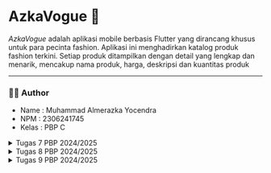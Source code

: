# AzkaVogue 🎹
_AzkaVogue_ adalah aplikasi mobile berbasis Flutter yang dirancang khusus untuk para pecinta fashion. Aplikasi ini menghadirkan katalog produk fashion terkini. Setiap produk ditampilkan dengan detail yang lengkap dan menarik, mencakup nama produk, harga, deskripsi dan kuantitas produk

---

### 🧑🏻 Author
- Name   : Muhammad Almerazka Yocendra
- NPM    : 2306241745
- Kelas  : PBP C

<details>
<summary>Tugas 7 PBP 2024/2025</summary>

  ### 🫐 1. Jelaskan apa yang dimaksud dengan `stateless widget` dan `stateful widget`, dan jelaskan perbedaan dari keduanya!
  - **Stateless widget** adalah jenis widget yang tidak memiliki status internal yang bisa berubah setelah pertama kali dirender. Artinya, tampilan dan perilaku dari widget ini tetap konstan selama aplikasi berjalan, tanpa dipengaruhi oleh interaksi pengguna atau perubahan data. Karena, sifatnya yang statis, `stateless widget` sangat cocok digunakan untuk elemen yang hanya perlu ditampilkan satu kali dan tidak akan berubah. Contohnya seperti `Text`, `Icon`, `Image`, `Container`, yang tidak interaktif dan tidak memerlukan pembaruan tampilan.
  - **Stateful Widget** adalah jenis widget yang memiliki state atau keadaan yang dapat berubah seiring waktu. Karena status internalnya yang dapat berubah, widget ini biasanya digunakan untuk elemen yang dinamis, misalnya tombol yang bisa mengubah warna atau elemen UI yang responsif terhadap input pengguna. Widget ini dapat diperbaharui kapan saja jika statusnya berubah dengan `setState()`. Conthnya seperti `Checkbox`, `Slider`, `TextField`, dan lain-lain.

| **Aspek** | **Stateless Widget** | **Stateful Widget** |                                                      
|--------------|----------------------------------|----------------------------------|
| **State**  | Tidak memiliki status yang bisa berubah setelah dirender. | Memiliki status internal yang dapat berubah. |  
| **Penggunaan**   | Digunakan untuk elemen statis yang tidak berubah. | Digunakan untuk elemen yang harus merespons perubahan atau input. |
| **Performa**  | Lebih ringan karena tidak perlu melacak perubahan status. | Lebih kompleks karena melibatkan status yang perlu dilacak dan diperbarui. |
| **Rendering**  | Hanya dirender sekali, pada awalnya. | Dapat diperbarui kapan saja jika statusnya berubah dengan `setState()`. |

---
### 🥑 2. Sebutkan widget apa saja yang kamu gunakan pada proyek ini dan jelaskan fungsinya!
Widget sendiri adalah elemen dasar untuk membangun user interface dalam Flutter. Hampir setiap elemen UI di Flutter yang ada kayak tombol, teks, gambar, atau bahkan tata letak, dianggap sebagai widget. Widget bisa berupa elemen tampilan sederhana seperti Text atau Icon, atau bisa juga berupa elemen kompleks yang mengatur tata letak keseluruhan, seperti Column atau Row.

1. **MaterialApp** : Root widget aplikasi Flutter kita yang menyediakan konfigurasi tema, pengaturan routing, dan beberapa fitur lain. Dalam proyek kali ini, `MaterialApp` mengatur judul aplikasi dan tema dasar untuk keseluruhan tampilan aplikasi.
2. **Scaffold** : Menyediakan struktur halaman dasar dengan `AppBar` pada bagian atas aplikasi, `body` sebagai wadah konten, dan komponen dasar lainnya. Dalam aplikasi ini, `Scaffold` digunakan untuk membuat kerangka utama setiap halaman, termasuk halaman beranda dengan tombol-tombol interaktif.
3. **AppBar** : Merupakan bilah judul yang ditempatkan di bagian atas layar, biasanya digunakan untuk menampilkan judul halaman atau tombol navigasi. Pada aplikasi ini, `AppBar` digunakan untuk menampilkan judul aplikasi "Azka Vogue".
4. **Column** : Menyusun widget-widget dalam tata letak vertikal. Pada proyek ini, `Column` digunakan untuk menyusun komponen-komponen seperti _InfoCard_, teks welcoming, dan grid item produk secara berurutan dari atas ke bawah.
5. **Row** : Menyusun widget-widget dalam tata letak horizontal. Di aplikasi ini, `Row` digunakan untuk menampilkan kartu informasi `(InfoCard)` seperti _NPM_, _nama_, dan _kelas_ secara sejajar dalam satu baris
6. **GridView** : Membuat tampilan grid dengan sejumlah kolom dan baris yang ditentukan. `GridView.count` digunakan di sini untuk menampilkan tombol-tombol (seperti `Lihat Daftar Produk`, `Tambah Produk`, dan `Logout`) dalam grid tiga kolom.
7. **Card** : Memberikan tampilan kotak dengan bayangan untuk membungkus elemen UI, biasanya untuk menyusun informasi penting dalam bentuk kartu. `Card` di proyek ini digunakan untuk menampilkan informasi seperti NPM, nama, dan kelas.
8. **Text** : Menampilkan teks pada layar. Pada proyek ini, `Text` digunakan untuk judul halaman, label pada tombol, serta informasi statis lainnya seperti _Welcome to Azka Vogue_.
9. **Icon** : Menampilkan ikon yang dapat memberi pengguna indikasi visual. Di sini, `Icon` digunakan pada setiap tombol untuk memperjelas fungsi tombol, seperti ikon keranjang untuk `Lihat Daftar Produk`, tanda tambah untuk `Tambah Produk`, dan tanda exit untuk `logout`.
10. **ElevatedButton** : Membuat tombol dengan efek elevasi (timbul) yang dapat diklik. Dalam proyek ini, digunakan untuk membuat tiga tombol (Lihat Daftar Produk, Tambah Produk, dan Logout) yang dapat merespon interaksi pengguna.
11. **SnackBar** : Menampilkan pesan singkat sementara di bagian bawah layar untuk menginformasikan sesuatu kepada pengguna. Dalam proyek ini, Snackbar muncul saat tombol ditekan, memberikan notifikasi seperti `Kamu telah menekan tombol Lihat Daftar Produk`.
12. **SizedBox** : Menyediakan ruang kosong di antara widget. Dalam proyek ini, `SizedBox` digunakan untuk memberi jarak vertikal antara komponen, seperti antara teks sambutan dan grid item.
13. **Padding** : Menambahkan ruang di sekitar widget untuk tata letak yang lebih rapi dan enak dilihat. Digunakan untuk mengatur jarak di sekitar `GridView`, `Text`, dan `Card`
14. **Center** : Menempatkan widget di tengah layar. `Center` digunakan untuk membuat teks dan tombol berada di tengah halaman, meningkatkan keterbacaan dan estetika tampilan.
15. **InkWell** : Memberikan efek _ripple_ saat widget ditekan dan mengatur aksi ketika ditekan. Di proyek ini, `InkWell` membungkus `ItemCard` sehingga kartu produk bereaksi saat pengguna mengetuknya dan menampilkan pesan `SnackBar`.
    
Di proyek ini juga terdapat widget custom seperti `InfoCard`, `ItemHomepage`, dan `ItemCard`

---
### 🍌 3. Apa fungsi dari `setState()`?. Jelaskan variabel apa saja yang dapat terdampak dengan fungsi tersebut!
Fungsi `setState()` dalam Flutter digunakan `dalam Stateful Widget` untuk memberikan informasi bahwa terjadi nih perubahan pada status atau data widget, sehingga UI (User Interface)nya perlu diperbarui. Ketika `setState()` dipanggil, Flutter akan menjalankan ulang metode `build` dari widget tersebut, memungkinkannya menampilkan perubahan data pada layar. Dengan `setState()`, aplikasi dapat merespons secara dinamis terhadap aksi pengguna atau perubahan data.

Variabel yang terdampak dengan fungsi tersebut adalah variabel yang mengalami perubahan dan dideklarasikan dalam class State dari `StatefulWidget`. Contohnya ketika proyek `mental_health_tracker` pertama kali dibuat, terdapat variabel `counter`, yang mana variabel tersebut digunakan pada aplikasi dengan tombol yang menambah angka. Nah `setState()` disini dipanggil setiap kali `counter` berubah agar UI dapat menunjukkan angka terbaru. Contoh lain misalnya `String username = ''` dalam formulir akan dipebarui ketika user mengetik sesuatu atau `List<String> items = []` yang memungkinkan daftar produk diperbarui bila ada daftar item yang ditambah dan dihapus.

Dalam proyek ini, tidak ada variabel yang terdampak oleh fungsi tersebut karena semua widget bersifat _stateless_. Jika nanti ada fitur yang memerlukan perubahan tampilan berdasarkan data yang berubah, kita mungkin akan mempertimbangkan untuk menambahkan `StatefulWidget` agar dapat menggunakan `setState()` untuk memperbarui tampilan UI sesuai dengan perubahan data.

---
### 🍍 4. Jelaskan perbedaan antara `const` dengan `final`!
1. **final**
   - `final` digunakan untuk mendeklarasikan variabel yang nilainya hanya bisa diinisialisasi satu kali dan tidak bisa diubah setelah itu.
   - Nilai variabel `final` dapat diinisialisasi saat `runtime` (saat aplikasi berjalan), dan nilainya diketahui setelah aplikasi berjalan.
   - `final` cocok untuk variabel yang tidak perlu konstan sejak kompilasi, tetapi harus tetap tidak berubah setelah diinisialisasi.
    ```dart
    final String npm = '2306241745'; // Nilai ini hanya bisa diinisialisasi sekali.
    final String name = 'Muhammad Almerazka Yocendra'; // Nama yang tidak berubah.
    final String className = 'PBP C'; // Kelas yang tetap selama aplikasi berjalan.
    ```
2. **const**
   - `const` digunakan untuk mendeklarasikan variabel yang nilai dan isinya benar-benar tetap sejak compile-time
   - `const` harus memiliki nilai yang diketahui sejak kompilasi dan tidak bisa diinisialisasi dengan nilai yang berubah saat runtime.
   - `const` biasanya digunakan untuk membuat objek atau nilai yang sifatnya konstan dan tidak perlu berubah, seperti angka, string, atau widget statis.
   ```dart
    // Menggunakan const untuk widget yang tidak berubah
    const Text(
      'Welcome to Azka Vogue',
      style: TextStyle(
        fontWeight: FontWeight.bold,
        fontSize: 18.0,
      ),
    )
    
    // Menggunakan const untuk item yang tidak berubah
    const List<ItemHomepage> items = [
      ItemHomepage("Lihat Daftar Produk", Icons.shopping_bag_rounded, Color(0xFF303030)),
      ItemHomepage("Tambah Produk", Icons.add, Color(0xFF424242)),
      ItemHomepage("Logout", Icons.logout, Color(0xFF616161)),
    ];
   ```
| **Aspek** | **final** | **const** |                                                      
|--------------|----------------------------------|----------------------------------|
| **Inisialisasi**  | Hanya dapat diinisialisasi sekali. | Harus diinisialisasi dengan nilai yang diketahui pada waktu kompilasi. |  
| **Waktu Inisialisasi**   | Dapat diinisialisasi pada runtime. | Harus diinisialisasi pada compile-time. |
| **Penggunaan dalam Widget**  | Dapat digunakan untuk status yang mungkin berubah. | Sering digunakan untuk widget yang tidak berubah setelah dibuat. |
| **Referensi Objek**  | Referensi objek dapat diubah, isi objek dapat dimodifikasi. | Referensi dan isi objek tidak dapat diubah. |
| **Contoh**  | `final String name = 'Muhammad';` | `const int age = 25;` |

---
### 🔰 Langkah Pengimplementasian 
1. **Membuat Flutter Project dengan nama **azka_vogue** untuk mobile**
   ```dart
   flutter create azka_vogue
   ```
   
2. **Masuk ke direktori Flutter Project**
   ```dart
    cd azka_vogue
   ```
   
3.  **Membuat file baru bernama `menu.dart` pada direktori `azka_vogue/lib`**
   - Pada langkah ini, di dalam direktori `azka_vogue/lib` akan berisi 2 file, `main.dart` yang berfungsi sebagai layout utama aplikasi, dan `menu.dart` yang digunakan untuk menyimpan dan mengelola data menu yang akan ditampilkan di halaman utama aplikasi. Disini, saya juga memindahkan class `MyHomePage` dan `_MyHomePageState` dari file `main.dart` ke `menu.dart`.
     
4. **Membuat Widget Sederhana pada Flutter**
   - Mengubah Tema Warna aplikasi
      ```dart
      colorScheme: ColorScheme.fromSwatch(
          primarySwatch: Colors.grey,
        ).copyWith(secondary: const Color(0xFF212121)),
      ```
   - Mengubah Sifat Widget Halaman Menu Menjadi Stateless
     - Hapus `const MyHomePage(title: 'Flutter Demo Home Page')` menjadi `MyHomePage();`
     -  Menghapus seluruh kelas `MyHomePage` dan `_MyHomePageState`, dan buat `MyHomePage` baru yang meng-_extend_ `Stateless Widget`
       ```dart
      class MyHomePage extends StatelessWidget {
        MyHomePage({super.key});
    
        @override
        Widget build(BuildContext context) {
          return Scaffold(
      
          );
        }
      }
      ```
   - Membuat class baru bernama `InfoCard` pada berkas `menu.dart` yang akan menampilkan informasi _NPM_, _nama_, dan _kelas_.
     - Deklarasikan tiga variabel tersebut pada class `MyHomePage` di `menu.dart`
      ```dart
       final String npm = '2306241745'; // NPM
       final String name = 'Muhammad Almerazka Yocendra'; // Nama
       final String className = 'PBP C'; // Kelas
      ```
     - Buat class nya 
     ```dart
      class InfoCard extends StatelessWidget {
      // Kartu informasi yang menampilkan title dan content.
    
      final String title;  // Judul kartu.
      final String content;  // Isi kartu.
    
      const InfoCard({super.key, required this.title, required this.content});
    
      @override
      Widget build(BuildContext context) {
        ...
      }
     ```
    
    - Membuat `Button Card` Sederhana dengan `Icon`
       - Membuat class baru bernama `ItemHomepage`
          ```dart
            class ItemHomepage {
              final String name;
              final IconData icon;
              final Color color;
          
              ItemHomepage(this.name, this.icon, this.color);
          }
          ```
      - Buat List `ItemHomepage` yang berisi tombol-tombol yang ingin ditambahkan
         ```dart
          final List<ItemHomepage> items = [
          ItemHomepage("Lihat Daftar Produk", Icons.shopping_bag_rounded, const Color(0xFF303030)),
          ItemHomepage("Tambah Produk", Icons.add, const Color(0xFF424242)),
          ItemHomepage("Logout", Icons.logout, const Color(0xFF616161)),
        ```
      - Buat class 'ItemCard' untuk menampilkan tombol
        ```dart
          class ItemCard extends StatelessWidget {
          // Menampilkan kartu dengan ikon dan nama.
        
          final ItemHomepage item; 
          
          const ItemCard(this.item, {super.key}); 
        
          @override
          Widget build(BuildContext context) {
  
          }
        ```
      - Menggunakan warna pada ItemCard
         ```dart
         ...
        @override
        Widget build(BuildContext context) {
          return Material(
            color: item.color,
            ...
          );
        }
        ```
      - Menampilkan Snackbar dengan Pesan "Kamu telah menekan tombol .." dengan logika `onTap`
         ```dart
         ...
        @override
        Widget build(BuildContext context) {
          return Material(
           child: InkWell(
            // Aksi ketika kartu ditekan.
            onTap: () {
              // Menampilkan pesan SnackBar saat kartu ditekan.
              ScaffoldMessenger.of(context)
                ..hideCurrentSnackBar()
                ..showSnackBar(
                  SnackBar(content: Text("Kamu telah menekan tombol ${item.name}!"))
                );
            },
          );
        }
        ```
      - Integrasikan `InfoCard` dan `ItemCard` untuk ditampilkan di `MyHomePage` dengan cara mengubah bagian `Widget build()`.
        
5. **Jalankan Aplikasi**
   ```dart
    flutter run
   ```
</details>
<details>
<summary>Tugas 8 PBP 2024/2025</summary>
  
### 🍎 1. Apa kegunaan `const` di Flutter? Jelaskan apa keuntungan ketika menggunakan `const` pada kode Flutter. Kapan sebaiknya kita menggunakan `const`, dan kapan sebaiknya tidak digunakan?
  Kata kunci `const` digunakan ketika kita membuat objek atau widget yang bersifat
  `immutable`dan dikompilasi pada waktu kompilasi. Artinya, objek atau widget yang diberi `const` tidak akan berubah selama aplikasi berjalan dan hanya dibuat sekali di memori.
  - **Keuntungan** :
    - Efisiensi Memori : Karena `const` hanya dibuat sekali di memori jadinya penggunaaan `const` dapat mengurangi jumlah objek yang dibuat dan dihapus, ini ngebantu banget buat menekan penggunaan memori
    - Peningkatan Performa : Dengan menggunakan `const`, Flutter dapat mengoptimalkan widget dan menghindari pembuatan ulang widget yang sama berulang kali. Hal ini sangat berguna karena bisa mempercepat rendering dan meminimalkan proses rebuild sehingga aplikasi bisa menjadi lebih efisien saat dijalankan.
      
  - **Kapan Menggunakannya?**
    - Gunakan `const` saat widget atau properti yang digunakan bersifat statis dan tidak berubah selama aplikasi berjalan, seperti teks, ikon, ukuran font, warna, padding, dan elemen yang tidak dipengaruhi oleh interaksi pengguna atau perubahan data.
   
  - **Kapan Tidak Menggunakan `const`?**
    - Hindari `const` pada elemen yang dinamis atau nilainya bisa berubah selama aplikasi berjalan, terutama pada `StatefulWidget` yang memerlukan pembaruan saat state berubah. Penggunaan `const` pada elemen dinamis bisa menyebabkan kegagalan atau error saat _rebuild_.

---
### 🍍 2.  Jelaskan dan bandingkan penggunaan `Column` dan `Row` pada Flutter. Berikan contoh implementasi dari masing-masing layout widget ini!
   - **Column** :
     Column adalah widget yang menata anak-anaknya secara vertikal (atas ke bawah). Biasanya cocok untuk menampilkan konten bertingkat seperti formulir atau daftar item
     ```dart
       child: Column(
            mainAxisAlignment: MainAxisAlignment.center, //mengatur posisi vertikal 
            crossAxisAlignment: CrossAxisAlignment.start, mengatur posisi horizontal 
            children: [
              Padding(
                padding: const EdgeInsets.all(8.0),
                child: TextFormField(
                  decoration: InputDecoration(
                    hintText: "Enter product name",
                    labelText: "Name",
                    border: OutlineInputBorder(
                      borderRadius: BorderRadius.circular(5.0),
                    ),
                  ),
                 ....
     ```
     - **Row** :
     Column adalah widget yang menata anak-anaknya secara horizontal (kiri ke kanan) Biasanya cocok untuk toolbar, menu, deretan ikon, tombol yang sejajar. atau menampilkan elemen dalam satu baris.
     ```dart
       Row(
              mainAxisAlignment: MainAxisAlignment.spaceEvenly, //Mengatur posisi di sepanjang sumbu utama (horizontal).
              crossAxisAlignment: CrossAxisAlignment.center, //Mengatur posisi anak-anak di sumbu silang (vertikal).
              children: [
                InfoCard(title: 'NPM', content: npm),
                InfoCard(title: 'Name', content: name),
                InfoCard(title: 'Class', content: className),
              ],
            ),
     ```
---
### 🍌 3.  Sebutkan apa saja elemen input yang kamu gunakan pada halaman form yang kamu buat pada tugas kali ini. Apakah terdapat elemen input Flutter lain yang tidak kamu gunakan pada tugas ini? Jelaskan!
Dalam tugas kali ini, elemen input yang saya gunakan :
- `TextFormField` digunakan untuk menerima input dari pengguna berupa teks.
  Terdapat beberapa `TextFormField` pada form ini, masing-masing untuk mengisi data seperti nama produk, harga produk, deskripsi produk, dan jumlah produk yang juga dilengkapi dengan atribut validator

Elemen input yang tidak saya gunakan, antara lain:
- `Checkbox`: Digunakan untuk memilih satu atau lebih opsi dalam bentuk kotak centang, ya/tidak.
- `Radio` : Digunakan untuk memilih satu opsi dari beberapa pilihan yang ada
- `Switch` : Digunakan untuk memilih antara dua keadaan
- `DropdownButton` : Digunakan untuk memilih satu nilai dari daftar pilihan yang tersedia.
- `DatePicker` dan `TimePicker` : Digunakan untuk memilih tanggal atau waktu.
- `Slider` : Digunakan untuk memilih nilai dalam rentang tertentu menggunakan penggeser, seperti volume atau tingkat pencahayaan.

---
### 🥑 4. Bagaimana cara kamu mengatur tema (theme) dalam aplikasi Flutter agar aplikasi yang dibuat konsisten? Apakah kamu mengimplementasikan tema pada aplikasi yang kamu buat?
Cara saya mengatur tema dalam aplikasi Flutter agar aplikasi tetap konsisten adalah dengan menggunakan `ThemeData` yang memungkinkan Anda untuk mendefinisikan pengaturan tema secara global untuk seluruh aplikasi. Tema ini bisa mencakup warna, gaya teks, ikon, dan banyak elemen UI lainnya yang konsisten di seluruh aplikasi.
  ```dart
    class MyApp extends StatelessWidget {
      const MyApp({super.key});
    
      // This widget is the root of your application.
      @override
      Widget build(BuildContext context) {
        return MaterialApp(
          title: 'Azka Vogue',
          theme: ThemeData(
            // Menentukan background color seluruh aplikasi
            scaffoldBackgroundColor: Colors.grey[100],
            // Menentukan skema warna (primary dan secondary)
            colorScheme: ColorScheme.fromSwatch(
              primarySwatch: Colors.grey, 
            ).copyWith(secondary: const Color(0xFF212121)),
            useMaterial3: true,
          ),
          home: MyHomePage(),
        );
      }
    }
  ```
Tema yang sudah ditentukan pada `MaterialApp` ini akan diterapkan secara global pada seluruh widget aplikasi, kecuali jika ada widget tertentu yang ingin memiliki tema berbeda. Penggunaan `Theme.of(context)` juga dapat mengakses tema yang sudah didefinisikan 
```dart
    ElevatedButton(
      onPressed: () {},
      style: ElevatedButton.styleFrom(
        primary: Theme.of(context).colorScheme.secondary, // Menggunakan warna sekunder dari tema
      ),
      child: const Text("Add Product"),
    )
```
---
### 🍇 5. Bagaimana cara kamu menangani navigasi dalam aplikasi dengan banyak halaman pada Flutter?
Dalam aplikasi Flutter, navigasi antar halaman (screens) dapat ditangani menggunakan beberapa pendekatan, tergantung pada kompleksitas aplikasi dan kebutuhan navigasi yang kita inginkan. Flutter sendiri menyediakan sistem `Navigator` yang memungkinkan peralihan antar halaman secara mudah. Kita dapat menggunakan `Navigator.push()` untuk membuka halaman baru (ditambahin gitu ke stack) dan `Navigator.pop()` untuk kembali ke halaman sebelumnya (menghapus halaman baru ke stack).

**Navigasi dari LeftDrawer (Drawer Menu)**
```dart
// Menavigasi ke halaman utama
ListTile(
  leading: const Icon(Icons.home_outlined),
  title: const Text('Homepage'),
  onTap: () {
    Navigator.pushReplacement( //menggantikan halaman yang aktif dengan halaman baru, menghapus halaman sebelumnya dari stack 
      context,
      MaterialPageRoute(
        builder: (context) => MyHomePage(),
      ),
    );
  },
),

// Menavigasi ke halaman 'Add Product'
ListTile(
  leading: const Icon(Icons.add),
  title: const Text('Add Product'),
  onTap: () {
    Navigator.push( //membuka halaman baru tanpa mengganti atau menghapus halaman sebelumnya
      context,
      MaterialPageRoute(
        builder: (context) => const ProductEntryFormPage(),
      ),
    );
  },
),
```

**Navigasi dari ItemCard**
```dart
 child: InkWell(
        // Aksi ketika kartu ditekan.
        onTap: () {
          // Menampilkan pesan SnackBar saat kartu ditekan.
          ScaffoldMessenger.of(context)
            ..hideCurrentSnackBar()
            ..showSnackBar(
              SnackBar(content: Text("You have pressed the button ${item.name}!"))
            );
          // Navigate ke route yang sesuai (tergantung jenis tombol)
          if (item.name == "Add Product") {
              Navigator.push(
              context,
              MaterialPageRoute(builder: (context) => const ProductEntryFormPage()),
            );
          }
        },
```

Untuk aplikasi dengan banyak bagian, penggunaan `Drawer` sendiri sangat membantu dalam mengelola navigasi antar halaman. `LeftDrawer` disini digunakan sebagai menu samping yang memungkinkan pengguna untuk berpindah antara halaman-halaman yang berbeda. Masing-masing `ListTile` mewakili item menu di `Drawer`, dan setiap itemnya dapat digunakan untuk menavigasi ke halaman yang berbeda.

</details>

<details>
<summary>Tugas 9 PBP 2024/2025</summary>

  ### 🍨 1.  Jelaskan mengapa kita perlu membuat model untuk melakukan pengambilan ataupun pengiriman data JSON? Apakah akan terjadi error jika kita tidak membuat model terlebih dahulu?
**A. Struktur Data yang Jelas**
   - Seperti yang kita tahu model menyediakan struktur yang jelas dan terdefinisi untuk data yang diambil ataupun dikirim. Hal ini dapat memastikan bahwa data yang diterima sesuai dengan ekspektasi, seperti tipe data yang benar, nilai `default`, atau properti wajib. Jadi kita dapat memvalidasi secara otomatis apakah data JSON yang diterima sudah sesuai ataupun tidak sesuai struktur model, sehingga error dapat diidentifikasi lebih awal. Ini mengurangi risiko `bug` dalam aplikasi.

**B. Kemudahan Pengelolaan**
  - Model mempermudah pengelolaan data karena kita bisa menggunakan objek kelas untuk mengakses properti dengan cara yang lebih intuitif. Alih-alih menggunakan `data['name']` seperti mengakses data dengan map, kita cukup mengetik `product.name`. Ini lebih mudah dibaca dan lebih mudah dipahami, karena menunjukkan bahwa kita mengakses properti `name` dari objek `product`.

**C. Pengurangan Redundansi**
  - Jika kita tidak menggunakan model, setiap kali kita menerima data `JSON` dari API atau layanan lain, kita harus menulis kode parsing manual untuk mengekstrak data dan memetakan setiap atribut JSON ke dalam variabel yang terpisah. Ini bisa membuat kode lebih panjang dan rumit. 
```dart
  Map<String, dynamic> json = {
    "id": 1,
    "name": "Product A",
    "price": 100
  };
  
  // Parsing data JSON secara manual
  int id = json['id'];
  String name = json['name'];
  double price = json['price'];
```
Setiap kali Anda menerima data JSON yang serupa (misalnya, untuk produk lain), Anda harus menulis kode yang persis sama untuk mengekstrak `id`, `name`, dan `price`. Dengan menggunakan model, kita hanya perlu menulis kode parsing sekali dan kita bisa gunakan objek model tersebut di seluruh aplikasi

**Yang terjadi ketika tidak membuat model** :

Jika kita tidak membuat model di Flutter, kita masih bisa mengakses dan mengirimkan data JSON secara manual, tetapi proses ini akan lebih rumit dan rawan kesalahan. 

**1. Berkurangnya Keamanan Tipe**
  - Dengan menggunakan `Map<String, dynamic>`, kita tidak mendefinisikan tipe data yang jelas untuk setiap elemen dalam data JSON. Ini berarti kita bisa saja mengakses atau memanipulasi data dengan tipe yang salah tanpa adanya peringatan atau pengecekan saat kompilasi (compile time).
Contoh :
```dart
  final jsonResponse = '{"id": 1, "name": 123, "price": "invalid"}';
```
Disini kita mengharapkan sebuah `name` bertipe `String`, tetapi API mengirimkan `int`, kita tidak akan mendapatkan peringatan di kode dan jika kita mencoba menggunakan `data['name']` atau `data['price']` dalam cara yang tidak sesuai, aplikasi bisa crash pada saat dijalankan.

**2. Potensi Error saat Runtime**
  - Tanpa model, kita tidak memiliki jaminan bahwa data yang kita ambil atau kirimkan sesuai dengan struktur yang kita harapkan. Jika data yang diterima dari API memiliki struktur yang berbeda atau ada kesalahan dalam penamaan kunci, kita hanya akan menyadari hal ini pada saat `runtime`.

Contoh : Kita bisa saja mendapatkan null atau kesalahan jika kita mencoba mengakses kunci yang tidak ada di dalam data JSON atau jika tipe data tidak sesuai.

**3. Kesulitan dalam Memetakan Data JSON**
  - Kita harus mengekstrak setiap nilai dari JSON dan menyimpannya dalam variabel manual, yang dapat membuat kode lebih panjang seperti yang saya katakan di atas

**4. Kesulitan Mengelola Data**

Tanpa model, kita tidak akan dapat dengan mudah menambahkan logika seperti validasi atau pengolahan data secara terpusat di satu tempat.

---
### 🍬 2. Jelaskan fungsi dari library `http` yang sudah kamu implementasikan pada tugas ini
Dalam tugas ini, fungsi utama dari library `http` yang diimplementasikan adalah memfasilitasi komunikasi antara aplikasi `client (Flutter)` dengan server `backend` berbasis `Django`. Library `http` digunakan untuk mengirim berbagai jenis request ke server (GET, POST, PUT/PATCH, DELETE), menerima response (status code), parsing data dengan metode seperti `json.decode()` _(dari pustaka dart:convert)_, serta menangani `cookie` autentikasi dengan memastikan setiap request memiliki header yang sesuai (seperti _token_ atau _session ID_).

**1. Mengambil Data Produk**
   - Fungsi `fetchProduct` diimplementasikan untuk mengirim request GET ke URL tertentu:
     ```dart
        final response = await request.get('http://127.0.0.1:8000/json/');
     ```
Fungsi ini menerima daftar produk dari server dalam format JSON, yang kemudian diproses menjadi daftar model `ProductEntry`.

**2. Mengirim Data Baru**

Ketika user menambahkan produk baru melalui formulir, fungsi dengan metode POST (dalam konteks `pbp_django_auth`) digunakan untuk mengirim data produk ke server backend.

**3. Logout**

Fungsi logout juga memanfaatkan library `http` untuk mengirim request POST ke endpoint `/auth/logout/`, dan memastikan sesi pengguna diakhiri dengan benar di server

---
### 🍫 3. Jelaskan fungsi dari `CookieRequest` dan jelaskan mengapa instance `CookieRequest` perlu untuk dibagikan ke semua komponen di aplikasi Flutter.

`CookieRequest` adalah bagian dari pustaka `pbp_django_auth` yang digunakan untuk menangani autentikasi berbasis cookie antara aplikasi `Flutter` dan backend `Django`. `CookieRequest` menyimpan informasi autentikasi (seperti `session cookie`) yang diterima dari server saat pengguna login. Semua request `HTTP` yang dikirim menggunakan `CookieRequest` otomatis menyertakan `cookie` autentikasi di `header`. Ini memastikan server mengenali pengguna tanpa perlu memasukkan kredensial berulang kali. Ga perlu login berulang", `CookieRequest` juga memastikan `session cookie` dihapus, baik di aplikasi maupun di server saat user `logout`.

**Mengapa instance `CookieRequest` perlu untuk dibagikan ke semua komponen di aplikasi Flutter?**

Karena autentikasi berbasis `session` adalah fitur yang berlaku di seluruh aplikasi, `instance CookieRequest` harus tersedia untuk setiap widget atau layar yang memerlukan `autentikasi`. Ketika pengguna berpindah dari halaman produk ke halaman detail, `cookie autentikasi` perlu digunakan untuk memvalidasi pengguna tanpa meminta login ulang. Semua komponen aplikasi yang memerlukan komunikasi dengan server membutuhkan instance yang sama. Ini memastikan `cookie session` dan `state` tetap konsisten. Dengan menggunakan satu `instance CookieRequest` yang dibagikan pastinya akan mengurangi overhead karena tidak perlu membuat dan mengelola banyak `instance` untuk setiap komponen.

Dalam tugas ini kita membagikan `instance CookieRequest` menggunakan provider sehingga pengelolaan state menjadi lebih efisien. Komponen-komponen yang memerlukan akses hanya perlu memanggil `context.watch<CookieRequest>()`.

---
### 🍿 4. Jelaskan mekanisme pengiriman data mulai dari `input` hingga dapat ditampilkan pada `Flutter`.
**1. Input Data di Flutter**

Pertama-tama kan user memasukkan datanya melalui widget Flutter seperti `TextField`, `Form` atau komponen lain yang mendukung input. Data yang dimasukkan akan di validasi menggunakan logika validasi flutter _(frontend)_. Validasi ini ngecek format datanya udah sesuai sebelum dikirim ke server. Nah setelah validasi biasanya data dikirim dengan menekan tombol submit yang memicu fungsi `HTTP POST`.

**2. Pengiriman data di Backend**

Flutter nantinya akan menggunakan pustaka seperti `http` atau `pbp_django_auth` untuk mengirim data ke server melalui `HTTP`. Data yang diinput user akan diubah dulu menjadi format `JSON` agar dapat diterima oleh _backend_.
```dart
  final response = await request.postJson(
      "http://127.0.0.1:8000/create-flutter/",
      jsonEncode(<String, String>{
          'name': _product,
          'price': _price.toString(),
          'description': _description,       
          'quantity': _quantity.toString(),
      }),
  );
```

**3. Pemrosesan data di Backend**

Backend menerima JSON yang diirimkan melalui endpoint tertentu, lalu Backend akan memvalidasi data, memproses dan menyimpannya di database. Setelah di proses Backend akan mengirimkan respons ke Flutter bisa berupa success ataupun error.
```dart
  {
  "status": "success",
  "message": "Product added successfully",
  "data": {
    "id": 1,
    "name": "Product Name",
    "price": 1000
  }
}
```

**4. Pengambilan Data dari Backend**

Nah untuk menampilkan data, Flutter akan melakukan get request ke backend untuk mendapatkan data yang sudah disimpan. Respons backend berupa JSON diterima dan diubah menjadi objek Dart agar dapat digunakan dalam aplikasi Flutter
```dart
final response = await request.get('http://127.0.0.1:8000/api/products/');
List<Product> products = (response['data'] as List)
    .map((item) => Product.fromJson(item))
    .toList();
```

**5. Menampilkan Data di Flutter**

Data yang diterima dan disimpan di `state` apikasi akan ditampilkan di widget seperti `ListView`, `Card` ataupun widget lain. Jika data diubah, `state` diperbarui dan UI secara otomatis di render.
```dart
  ListView.builder(
  itemCount: products.length,
  itemBuilder: (context, index) {
    final product = products[index];
    return ListTile(
      title: Text(product.name),
      subtitle: Text('Price: \$${product.price}'),
    );
  },
);
```

**6. Feedback kepada Pengguna (Opsional)**

Flutter memberikan feedback kepada user, seperti menampilkan pesan sukses atau error menggunakan `SnackBar atau dialog`. Setelah operasi selesai, `state` diperbarui agar data yang baru ditambahkan dapat langsung dilihat.

---
### 🍟 5. Jelaskan mekanisme autentikasi dari `login`, `register`, hingga `logout`. Mulai dari input data akun pada `Flutter` ke `Django` hingga selesainya proses autentikasi oleh `Django` dan tampilnya menu pada `Flutter`.

**A. Register**

  **Flutter** :
  - Input Data : Pengguna mengisi form register melalui widget seperti `TextField`.
  - Validasi : Data divalidasi di Flutter untuk memastikan input sesuai, seperti email yang valid atau password dengan kriteria tertentu.
  - Kirim Data : Flutter mengirim data ke `backend` menggunakan metode `HTTP POST` dengan format `JSON`.
    ```dart
    final response = await request.postJson(
      "http://127.0.0.1:8000/auth/register/",
      jsonEncode({
        "username": username,
        "password1": password1,
        "password2": password2,
      }));
    ```
  **Django** :
  - Penerimaan Data: Django menerima JSON dan memproses data melalui endpoint register.
  - Validasi dan Penyimpanan: Data divalidasi sesuai aturan (misalnya, username unik), lalu disimpan ke database.
  - Respons: Django mengirimkan respons JSON ke Flutter, seperti :
    ```dart
    {"status": "success", "message": "Registration successful"}
    ```
    
  **Flutter** :
  - Feedback: Jika registrasi berhasil, Flutter menampilkan notifikasi dan mengarahkan pengguna ke halaman login.

**B. Login**

  **Flutter** :
  - Input Data : Pengguna memasukkan `username` dan `password`.
  - Validasi : Data divalidasi di sisi Flutter.
  - Kirim Data : Flutter mengirimkan request HTTP `POST` ke Django dengan data login.
    ```dart
    final response = await request
        .login("http://127.0.0.1:8000/auth/login/", {
      'username': username,
      'password': password,
    });
    ```
    
  **Django** :
  - Penerimaan Data: Django menerima JSON dari Flutter dan memprosesnya.
  - Validasi dan Penyimpanan: Django memverifikasi username dan password menggunakan sistem autentikasi internal.
  - Respons: Django mengembalikan respons JSON ke Flutter, misalnya:
    ```dart
    {"status": true, "message": "Login successful", "username": "user123"}
    ```
    
  **Flutter** :
  - Simpan Cookie: Library seperti `pbp_django_auth` menyimpan cookie untuk sesi pengguna.
  - Akses Menu: Jika login berhasil, Flutter menampilkan menu utama sesuai status pengguna.

**C. Logout**

  **Flutter** :
  - Aksi Logout: Pengguna menekan tombol logout.
  - Request ke Django: Flutter mengirimkan request `HTTP GET` atau `POST` ke endpoint logout.
    ```dart
    final response = await request.logout(
                  "http://127.0.0.1:8000/auth/logout/");
    ```
    
  **Django** :
  - Hapus Sesi: Django menghapus data sesi pengguna dari server.
  - Respons: Django mengirimkan respons JSON ke Flutter, seperti:
    ```dart
    {"status": true, "message": "Logout successful"}
    ```
    
  **Flutter** :
  - Hapus Cookie: Library seperti `pbp_django_auth` menghapus cookie dari perangkat pengguna.
  - Redirect: Flutter mengarahkan pengguna kembali ke halaman login.

---
### 🔰 Langkah Pengimplementasian 
1. **Memastikan `deployment` proyek tugas Django kamu telah berjalan dengan baik**
   
2. **Mengintegrasikan sistem autentikasi Django dengan proyek tugas Flutter**
     
3. **Membuat halaman login pada proyek tugas Flutter**
    - Buat `django-app` bernama `authentication` masukkan ke `INSTALLED_APPS` pada main project
    - Jalankan `pip install django-cors-headers` untuk install library. Tambahkan `django-cors-headers` ke `requirements.txt`.
    - Tambahkan `corsheaders` ke `INSTALLED_APPS`, `corsheaders.middleware.CorsMiddleware` ke `MIDDLEWARE`, dan beberapa variabel `CORS_ALLOW_ALL_ORIGINS = True ...`
    - Buat sebuah metode view untuk login pada authentication/views.py 
       ```dart
        from django.contrib.auth import authenticate, login as auth_login
        from django.http import JsonResponse
        from django.views.decorators.csrf import csrf_exempt
        
        @csrf_exempt
        def login(request):
           ...
       ```
    - Buat file `urls.py` pada folder `authentication` dan tambahkan URL routing
       ```dart
         from django.urls import path
        from authentication.views import login
        
        app_name = 'authentication'
        
        urlpatterns = [
            path('login/', login, name='login'),
        ]
       ```
       
     - Tambahkan `path('auth/', include('authentication.urls'))` ke file `urls.py` main project
     - Buatlah berkas baru `screens` dengan nama `login.dart` di flutter

       [Login](https://github.com/almerazka/azkavogue-mobile/blob/main/lib/screens/login.dart)
   
     - Pada root widget yaitu `main.dart` ubah `home: MyHomePage()` menjadi `home: const LoginPage()`. Jadi home nya bakal halaman Login
       
     - Buat sebuah metode view untuk register pada authentication/views.py, dan tambahkan URL routing di urls.py `from authentication.views import login, register`,  ` path('register/', register, name='register')`
       ```dart
        from django.contrib.auth.models import User
        import json
        
        @csrf_exempt
        def register(request):
           ...
       ```
    - Buatlah berkas baru `screens` dengan nama `register.dart` di flutter
      
      [Register](https://github.com/almerazka/azkavogue-mobile/blob/main/lib/screens/register.dart)
   
5. **Membuat model kustom sesuai dengan proyek aplikasi Django menggunakan `QuickType`.**
    - Copy Code model dan masukkan ke `libs/models/` yang kita buat dengan nama `product_entry.dart`
      
      [Product Entry](https://github.com/almerazka/azkavogue-mobile/blob/main/lib/models/product_entry.dart)
 
6. **Membuat halaman yang berisi daftar semua item yang terdapat pada endpoint JSON di Django yang telah kamu deploy.**
   - Buatlah berkas baru pada direktori `lib/screens` dengan nama `list_product.dart`.
     
     [List Product](https://github.com/almerazka/azkavogue-mobile/blob/main/lib/screens/list_product.dart)
     
   - Masukkan halaman ini ke `widgets/left_drawer.dart`
   - Ubah fungsi tombol `Product List` pada halaman utama agar mengarahkan ke halaman ProductEntryPage.
      ```dart
        ListTile(
          leading: const Icon(Icons.local_grocery_store),
          title: const Text('Product List'),
          onTap: () {
              // Route menu ke halaman mood
              Navigator.push(
                  context,
                  MaterialPageRoute(builder: (context) => const ProductEntryPage()),
              );
          },
      ),
     ```
  - Impor file yang dibutuhkan saat menambahkan `ProductEntryPage` ke `left_drawer.dart` dan `product_card.dart`.
  - Tampilkan `name, price, dan description` dari masing-masing item pada halaman ini.
    ```dart
      const SizedBox(height: 10),
          Text(product.fields.description),
          const SizedBox(height: 10),
          Text("Price: ${product.fields.price}"),
          const SizedBox(height: 10),
          Text("Quantity: ${product.fields.quantity}")
    ```

6. **Membuat halaman detail untuk setiap item yang terdapat pada halaman daftar Item.**
   
   [Detail Product](https://github.com/almerazka/azkavogue-mobile/blob/main/lib/screens/detail_product.dart)
   
   Langkah"nya sama seperti diatas :
   - Halaman ini dapat diakses dengan menekan salah satu item pada halaman daftar Item.
     ```dart
          Navigator.push(
            context,
            MaterialPageRoute(
              builder: (context) => ProductDetailPage(
                product: product,  // Pass the selected product to the detail page
              ),
            ),
          );
        },
     ```
   - Tampilkan seluruh atribut pada model item kamu pada halaman ini
   - Tambahkan tombol untuk kembali ke halaman daftar item.
        ```dart
        class ProductDetailPage extends StatelessWidget {
          final ProductEntry product;
        
          const ProductDetailPage({super.key, required this.product});
        
          @override
          Widget build(BuildContext context) {
            return Scaffold(
              appBar: AppBar(
                title: const Text('Product Details'),
                backgroundColor: Theme.of(context).colorScheme.secondary,
                foregroundColor: Colors.white,
              ),
              body: Padding(
                padding: const EdgeInsets.all(16.0),
                child: Column(
                  crossAxisAlignment: CrossAxisAlignment.start,
                  children: [
                    Text(
                      product.fields.name,
                      style: const TextStyle(
                        fontSize: 24.0,
                        fontWeight: FontWeight.bold,
                      ),
                    ),
                    const SizedBox(height: 20),
                    Text("Name : ${product.fields.name}"),
                    const SizedBox(height: 20),
                    Text("Description : ${product.fields.description}"),
                    const SizedBox(height: 10),
                    Text("Price : ${product.fields.price}"),
                    const SizedBox(height: 10),
                    Text("Quantity : ${product.fields.quantity}"),
                    const SizedBox(height: 20),
                    ElevatedButton(
                      onPressed: () {
                        Navigator.pop(context); // Kembali ke halaman sebelumnya
                      },
                      child: const Text('Back to Product List'),
                    ),
                  ],
                ),
              ),
            );
          }
        }
        ```
    
8. **Melakukan filter pada halaman daftar item dengan hanya menampilkan item yang terasosiasi dengan pengguna yang login**
   
    API yang kita panggil di backend sudah otomatis memeriksa pengguna yang sedang login dan hanya mengembalikan produk untuk pengguna tersebut, maka data yang diterima oleh Flutter sudah terfilter berdasarkan ID pengguna yang login. Ini bisa terjadi karena kita menggunakan `middleware` atau `decorator` di Django yang memfilter produk berdasarkan sesi pengguna yang terautentikasi
   
   `CookieRequest` di Flutter juga mungkin sudah secara otomatis menyertakan informasi pengguna yang `login`, seperti `cookie sesi` yang relevan untuk autentikasi. Jika _backend_ Django memverifikasi sesi atau token autentikasi yang ada dalam `cookie`, maka hanya produk yang relevan untuk pengguna yang terautentikasi yang akan dikirimkan.
   
  
</details>
